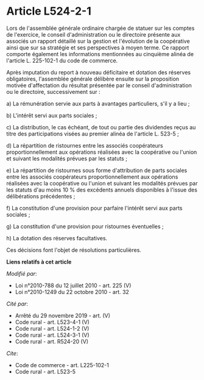 # Article L524-2-1

Lors de l'assemblée générale ordinaire chargée de statuer sur les comptes de l'exercice, le conseil d'administration ou le
directoire présente aux associés un rapport détaillé sur la gestion et l'évolution de la coopérative ainsi que sur sa
stratégie et ses perspectives à moyen terme. Ce rapport comporte également les informations mentionnées au cinquième alinéa
de l'article L. 225-102-1 du code de commerce. 

Après imputation du report à nouveau déficitaire et dotation des réserves obligatoires, l'assemblée générale délibère ensuite
sur la proposition motivée d'affectation du résultat présentée par le conseil d'administration ou le directoire,
successivement sur : 

a) La rémunération servie aux parts à avantages particuliers, s'il y a lieu ; 

b) L'intérêt servi aux parts sociales ; 

c) La distribution, le cas échéant, de tout ou partie des dividendes reçus au titre des participations visées au premier
alinéa de l'article L. 523-5 ; 

d) La répartition de ristournes entre les associés coopérateurs proportionnellement aux opérations réalisées avec la
coopérative ou l'union et suivant les modalités prévues par les statuts ; 

e) La répartition de ristournes sous forme d'attribution de parts sociales entre les associés coopérateurs
proportionnellement aux opérations réalisées avec la coopérative ou l'union et suivant les modalités prévues par les statuts
d'au moins 10 % des excédents annuels disponibles à l'issue des délibérations précédentes ; 

f) La constitution d'une provision pour parfaire l'intérêt servi aux parts sociales ; 

g) La constitution d'une provision pour ristournes éventuelles ; 

h) La dotation des réserves facultatives. 

Ces décisions font l'objet de résolutions particulières.

**Liens relatifs à cet article**

_Modifié par_:

  - Loi n°2010-788 du 12 juillet 2010 - art. 225 (V)
  - Loi n°2010-1249 du 22 octobre 2010 - art. 32

_Cité par_:

  - Arrêté du 29 novembre 2019 - art. (V)
  - Code rural - art. L523-4-1 (V)
  - Code rural - art. L524-1-2 (V)
  - Code rural - art. L524-3-1 (V)
  - Code rural - art. R524-20 (V)

_Cite_:

  - Code de commerce - art. L225-102-1
  - Code rural - art. L523-5
